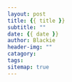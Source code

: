 ```yaml
---
layout: post
title: {{ title }}
subtitle: ""
date: {{ date }}
author: Blackie
header-img: ""
catagory:
tags:
sitemap: true
---
```


<!-- More -->
